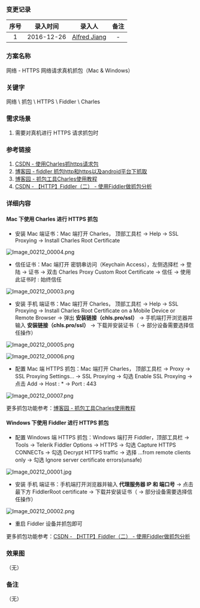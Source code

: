 ### 变更记录

| 序号 | 录入时间 | 录入人 | 备注 |
|:--------:|:--------:|:--------:|:--------:|
| 1 | 2016-12-26 | [Alfred Jiang](https://github.com/viktyz) | - |

### 方案名称

网络 - HTTPS 网络请求真机抓包（Mac & Windows）

### 关键字

网络 \ 抓包 \ HTTPS \ Fiddler \ Charles

### 需求场景

1. 需要对真机进行 HTTPS 请求抓包时

### 参考链接

1. [CSDN - 使用Charles抓https请求包](http://blog.csdn.net/qq_23195583/article/details/52087189)
2. [博客园 - fiddler 抓包http和https以及android平台下抓取](http://www.cnblogs.com/xyyz/p/5824845.html)
3. [博客园 - 抓包工具Charles使用教程](http://www.cnblogs.com/yuanjunliang/articles/5167927.html)
4. [CSDN - 【HTTP】Fiddler（二） - 使用Fiddler做抓包分析](http://blog.csdn.net/ohmygirl/article/details/17849983/)

### 详细内容

#### Mac 下使用 Charles 进行 HTTPS 抓包

* 安装 Mac 端证书：Mac 端打开 Charles， 顶部工具栏 -> Help -> SSL Proxying -> Install Charles Root Certificate

![Image_00212_00004.png](Images/Image_00212_00004.png)

* 信任证书：Mac 端打开 密钥串访问（Keychain Access），左侧选择栏 -> 登陆 -> 证书 -> 双击 Charles Proxy Custom Root Certificate -> 信任 -> 使用此证书时 : 始终信任

![Image_00212_00003.png](Images/Image_00212_00003.png)

* 安装 手机 端证书：Mac 端打开 Charles， 顶部工具栏 -> Help -> SSL Proxying -> Install Charles Root Certificate on a Mobile Device or Remote Browser -> 弹出 **安装链接（chls.pro/ssl）** -> 手机端打开浏览器并输入 **安装链接（chls.pro/ssl）** -> 下载并安装证书（ -> 部分设备需要选择信任操作）

![Image_00212_00005.png](Images/Image_00212_00005.png)

![Image_00212_00006.png](Images/Image_00212_00006.png)

* 配置 Mac 端 HTTPS 抓包：Mac 端打开 Charles， 顶部工具栏 -> Proxy -> SSL Proxying Settings... -> SSL Proxying -> 勾选 Enable SSL Proxying -> 点击 Add -> Host : * -> Port : 443

![Image_00212_00007.png](Images/Image_00212_00007.png)

更多抓包功能参考：[博客园 - 抓包工具Charles使用教程](http://www.cnblogs.com/yuanjunliang/articles/5167927.html)

#### Windows 下使用 Fiddler 进行 HTTPS 抓包

* 配置 Windows 端 HTTPS 抓包：Windows 端打开 Fiddler，顶部工具栏 -> Tools -> Telerik Fiddler Options -> HTTPS -> 勾选 Capture HTTPS CONNECTs -> 勾选 Decrypt HTTPS traffic -> 选择 ...from remote clients only -> 勾选 Ignore server certificate errors(unsafe)

![Image_00212_00001.jpg](Images/Image_00212_00001.jpg)

* 安装 手机 端证书：手机端打开浏览器并输入 **代理服务器 IP 和 端口号** -> 点击最下方 FiddlerRoot certificate -> 下载并安装证书（ -> 部分设备需要选择信任操作）

![Image_00212_00002.png](Images/Image_00212_00002.png)

* 重启 Fiddler 设备并抓包即可

更多抓包功能参考：[CSDN - 【HTTP】Fiddler（二） - 使用Fiddler做抓包分析](http://blog.csdn.net/ohmygirl/article/details/17849983/)

### 效果图
（无）

### 备注
（无）